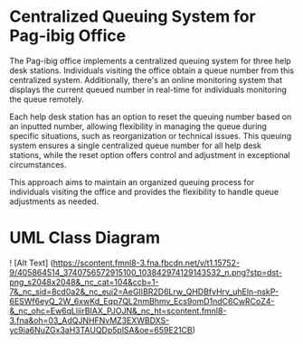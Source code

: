 # Centralized Queuing System for Pag-ibig Office

The Pag-ibig office implements a centralized queuing system for three help desk stations. Individuals visiting the office obtain a queue number from this centralized system. Additionally, there's an online monitoring system that displays the current queued number in real-time for individuals monitoring the queue remotely.

Each help desk station has an option to reset the queuing number based on an inputted number, allowing flexibility in managing the queue during specific situations, such as reorganization or technical issues. This queuing system ensures a single centralized queue number for all help desk stations, while the reset option offers control and adjustment in exceptional circumstances.

This approach aims to maintain an organized queuing process for individuals visiting the office and provides the flexibility to handle queue adjustments as needed.

# UML Class Diagram
! [Alt Text] (https://scontent.fmnl8-3.fna.fbcdn.net/v/t1.15752-9/405864514_3740756572915100_103842974129143532_n.png?stp=dst-png_s2048x2048&_nc_cat=104&ccb=1-7&_nc_sid=8cd0a2&_nc_eui2=AeGIIBR2D6Lrw_QHDBfvHrv_uhEln-nskP-6ESWf6eyQ_2W_6xwKd_Eqp7QL2nmBhmv_Ecs9omD1ndC6CwRCoZ4-&_nc_ohc=Ew6qLliirBIAX_PJOJN&_nc_ht=scontent.fmnl8-3.fna&oh=03_AdQJNHFNvMZ3EXWBDXS-yc9ia6NuZGx3aH3TAUQDp5plSA&oe=659E21CB)
